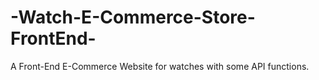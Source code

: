 # -Watch-E-Commerce-Store-FrontEnd-
A Front-End E-Commerce Website for watches with some API functions.
